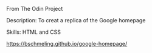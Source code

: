 From The Odin Project

Description: To creat a replica of the Google homepage

Skills: HTML and CSS

https://bschmeling.github.io/google-homepage/
